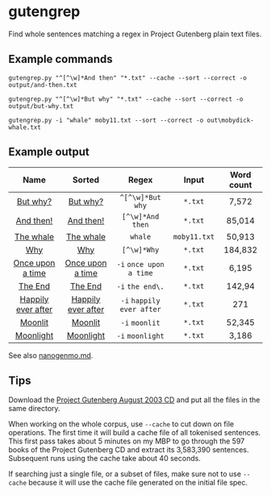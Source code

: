 gutengrep
=========

Find whole sentences matching a regex in Project Gutenberg plain text files.

Example commands
----------------

    gutengrep.py "^[^\w]*And then" "*.txt" --cache --sort --correct -o output/and-then.txt

    gutengrep.py "^[^\w]*But why" "*.txt" --cache --sort --correct -o output/but-why.txt

    gutengrep.py -i "whale" moby11.txt --sort --correct -o out\mobydick-whale.txt

Example output
--------------

|                       Name                      |                        Sorted                        |       Regex      |     Input    | Word count |
|:-----------------------------------------------:|:----------------------------------------------------:|:----------------:|:------------:|:----------:|
|     [But why?](output/but-why.txt?raw=true)     |     [But why?](output/but-why-sort.txt?raw=true)     | `^[^\w]*But why` |    `*.txt`   |    7,572   |
|    [And then!](output/and-then.txt?raw=true)    |    [And then!](output/and-then-sort.txt?raw=true)    | `[^\w]*And then` |    `*.txt`   |   85,014   |
| [The whale](output/mobydick-whale.txt?raw=true) | [The whale](output/mobydick-whale-sort.txt?raw=true) |      `whale`     | `moby11.txt` |   50,913   |
|    [Why](output/why.txt?raw=true)    |    [Why](output/why-sort.txt?raw=true)    | `[^\w]*Why` |    `*.txt`   |   184,832   |
|    [Once upon a time](output/once-upon-a-time.txt?raw=true)    |    [Once upon a time](output/once-upon-a-time-sort.txt?raw=true)    | `-i` `once upon a time` |    `*.txt`   |   6,195   |
|    [The End](output/the-end.txt?raw=true)    |    [The End](output/the-end-sort.txt?raw=true)    | `-i` `the end\.` |    `*.txt`   |   142,94   |
|    [Happily ever after](output/happily-ever-after.txt?raw=true)    |    [Happily ever after](output/happily-ever-after-sort.txt?raw=true)    | `-i` `happily ever after` |    `*.txt`   |   271   |
|    [Moonlit](output/moonlit.txt?raw=true)    |    [Moonlit](output/moonlit-sort.txt?raw=true)    | `-i` `moonlit` |    `*.txt`   |   52,345   |
|    [Moonlight](output/moonlight.txt?raw=true)    |    [Moonlight](output/moonlight-sort.txt?raw=true)    | `-i` `moonlight` |    `*.txt`   |   3,186   |

See also [nanogenmo.md](nanogenmo.md).

Tips
----

Download the [Project Gutenberg August 2003 CD](http://www.gutenberg.org/wiki/Gutenberg:The_CD_and_DVD_Project) and put all the files in the same directory.

When working on the whole corpus, use `--cache` to cut down on file operations. The first time it will build a cache file of all tokenised sentences. This first pass takes about 5 minutes on my MBP to go through the 597 books of the Project Gutenberg CD and extract its 3,583,390 sentences. Subsequent runs using the cache take about 40 seconds.

If searching just a single file, or a subset of files, make sure not to use `--cache` because it will use the cache file generated on the initial file spec.

